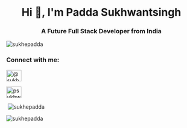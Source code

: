 <h1 align="center">Hi 👋, I'm Padda Sukhwantsingh</h1>
<h3 align="center">A Future Full Stack Developer from India</h3>

<p align="left"> <img src="https://komarev.com/ghpvc/?username=sukhepadda&label=Profile%20views&color=0e75b6&style=flat" alt="sukhepadda" /> </p>

<h3 align="left">Connect with me:</h3>
<p align="left">
<a href="https://codepen.io/sukhepadda" target="blank"><img align="center" src="[https://icons8.com/icon/38375/codepen](https://img.icons8.com/ios/512/codepen.png)" alt="@sukhepadda" height="30" width="40" /></a>
</p>
<p align="left">
<a href="https://twitter.com/psukhwantsingh" target="blank"><img align="center" src="https://icons8.com/icon/xWVjuc9hryql/twitter" alt="psukhwantsingh" height="30" width="40" /></a>
</p>


<p>&nbsp;<img align="center" src="https://github-readme-stats.vercel.app/api?username=sukhepadda&show_icons=true&locale=en" alt="sukhepadda" /></p>

<p><img align="center" src="https://github-readme-streak-stats.herokuapp.com/?user=sukhepadda&" alt="sukhepadda" /></p>

